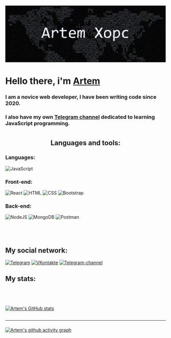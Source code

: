 [![Header](https://github.com/artem-xopc/artem-xopc/blob/main/assets/1.png)](https://www.youtube.com/@artem_xopc)
# Hello there, i'm [Artem](https://t.me/artem_xopc)

### I am a novice web developer, I have been writing code since 2020. 
### I also have my own <a href="https://t.me/log_of_proger">Telegram channel</a> dedicated to learning JavaScript programming.

#

## <strong><p  align="center">Languages and tools:</p></strong>

### Languages:
![JavaScript](https://img.shields.io/badge/JavaScript-000??style=for-the-badge&logo=JavaScript)

### Front-end:

![React](https://img.shields.io/badge/React-000??style=for-the-badge&logo=React)
![HTML](https://img.shields.io/badge/HTML-000??style=for-the-badge&logo=html5)
![CSS](https://img.shields.io/badge/CSS-000??style=for-the-badge&logo=CSS3)
![Bootstrap](https://img.shields.io/badge/Bootstrap-000??style=for-the-badge&logo=Bootstrap)

### Back-end:
![NodeJS](https://img.shields.io/badge/Node.JS-000??style=for-the-badge&logo=Node.JS)
![MongoDB](https://img.shields.io/badge/MongoDB-000??style=for-the-badge&logo=MongoDB)
![Postman](https://img.shields.io/badge/Postman-000??style=for-the-badge&logo=Postman)

## <br>

## My social network:
[![Telegram](https://img.shields.io/badge/Telegram-000??style=for-the-badge&logo=Telegram&logoColor=gold)](https://t.me/artem_xopc)
[![VKontakte](https://img.shields.io/badge/VKontakte-000??style=for-the-badge&logo=VK&logoColor=09b6ee)](https://vk.com/artem_xopc)
[![Telegram-channel](https://img.shields.io/badge/Telegram_channel-000??style=for-the-badge&logo=Telegram&logoColor=green)](https://t.me/log_of_proger)

## My stats:

## <br>

[![Artem's GitHub stats](https://github-readme-stats.vercel.app/api?username=artem-xopc&show_icons=true&theme=merko)](https://github.com/anuraghazra/github-readme-stats)


## <hr>

[![Artem's github activity graph](https://github-readme-activity-graph.cyclic.app/graph?username=artem-xopc&theme=github-compact)](https://github.com/ashutosh00710/github-readme-activity-graph)